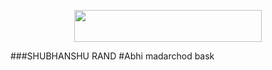
<p align="center"><a href="https://heroku.com/deploy?template=https://github.com/RaiChuXD/WolfMusic"> <img src="https://img.shields.io/badge/Deploy%20To%20Heroku-blueviolet?style=for-the-badge&logo=heroku" width="300" height="50.75"/></a></p>


###SHUBHANSHU RAND
#Abhi madarchod bask
